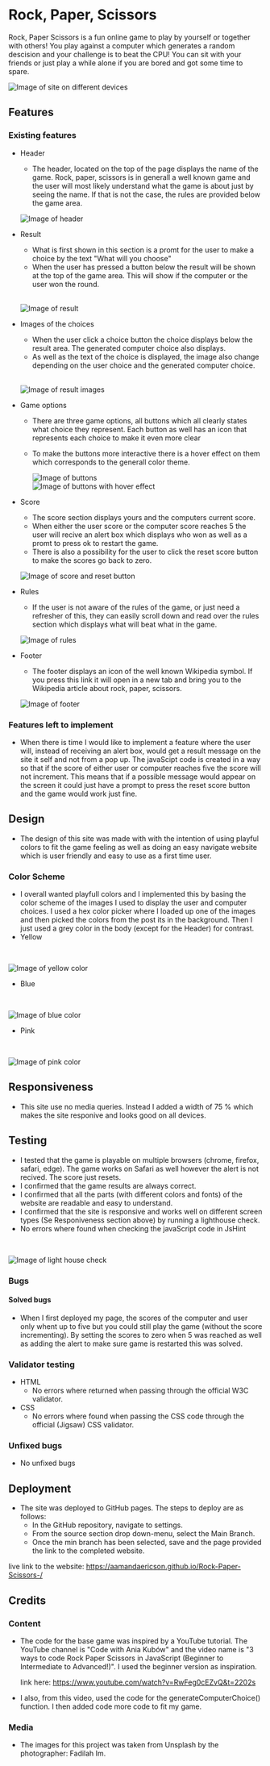 # Rock, Paper, Scissors
Rock, Paper Scissors is a fun online game to play by yourself or together with others! You play against a computer which generates a random descision and your challenge is to beat the CPU! You can sit with your friends or just play a while alone if you are bored and got some time to spare. 

![Image of site on different devices](assets/images/am-I-responsive.PNG)

## Features
 ### Existing features
* Header
  * The header, located on the top of the page displays the name of the game. Rock, paper, scissors is in generall a well known game and the user will most likely understand what the game is about just by seeing the name. If that is not the case, the rules are provided below the game area. 
  
  ![Image of header](assets/images/header.PNG)

* Result
  * What is first shown in this section is a promt for the user to make a choice by the text "What will you choose"
  * When the user has pressed a button below the result will be shown at the top of the game area. This will show if the computer or the user won the round.
  <br>

  ![Image of result](assets/images/result.PNG)


* Images of the choices
  * When the user click a choice button the choice displays below the result area. The generated computer choice also displays.
  * As well as the text of the choice is displayed, the image also change depending on the user choice and the generated computer choice. 
  <br>

  ![Image of result images](assets/images/images-of-result.PNG)

* Game options
  * There are three game options, all buttons which all clearly states what choice they represent. Each button as well has an icon that represents each choice to make it even more clear
  * To make the buttons more interactive there is a hover effect on them which corresponds to the generall color theme.
     
    ![Image of buttons](assets/images/buttons.PNG)
    <br>
    ![Image of buttons with hover effect](assets/images/buttons-hover.PNG)

* Score 
  * The score section displays yours and the computers current score.
  * When either the user score or the computer score reaches 5 the user will recive an alert box which displays who won as well as a promt to press ok to restart the game. 
  * There is also a possibility for the user to click the reset score button to make the scores go back to zero.

  ![Image of score and reset button](assets/images/score.PNG)


* Rules
  * If the user is not aware of the rules of the game, or just need a refresher of this, they can easily scroll down and read over the rules section which displays what will beat what in the game. 

  ![Image of rules](assets/images/rules.PNG)

* Footer
  * The footer displays an icon of the well known Wikipedia symbol. If you press this link it will open in a new tab and bring you to the Wikipedia article about rock, paper, scissors. 

  ![Image of footer](assets/images/footer.PNG)

### Features left to implement
   * When there is time I would like to implement a feature where the user will, instead of receiving an alert box, would get a result message on the site it self and not from a pop up. The javaScipt code is created in a way so that if the score of either user or computer reaches five the score will not increment. This means that if a possible message would appear on the screen it could just have a prompt to press the reset score button and the game would work just fine. 

## Design
   * The design of this site was made with with the intention of using playful colors to fit the game feeling as well as doing an easy navigate website which is user friendly and easy to use as a first time user. 
### Color Scheme
   * I overall wanted playfull colors and I implemented this by basing the color scheme of the images I used to display the user and computer choices. I used a hex color picker where I loaded up one of the images and then picked the colors from the post its in the background. Then I just used a grey color in the body (except for the Header) for contrast.
   * Yellow
   <br>

   ![Image of yellow color](assets/images/yellow.PNG)

   * Blue 
   <br>

   ![Image of blue color](assets/images/blue.PNG)

   * Pink
   <br>

   ![Image of pink color](assets/images/pink.PNG)



## Responsiveness 
   * This site use no media queries. Instead I added a width of 75 % which makes the site responive and looks good on all devices. 

## Testing
   * I tested that the game is playable on multiple browsers (chrome, firefox, safari, edge). The game works on Safari as well however the alert is not recived. The score just resets.
   * I confirmed that the game results are always correct. 
   * I confirmed that all the parts (with different colors and fonts) of the website are readable and easy to understand.
   * I confirmed that the site is responsive and works well on different screen types (Se Responiveness section above) by running a lighthouse check. 
   * No errors where found when checking the javaScript code in JsHint
   <br>

   ![Image of light house check](assets/images/lighthouse.PNG)

### Bugs 
  #### Solved bugs
   * When I first deployed my page, the scores of the computer and user only whent up to five but you could still play the game (without the score incrementing). By setting the scores to zero when 5 was reached as well as adding the alert to make sure game is restarted this was solved. 

### Validator testing
   * HTML 
     * No errors where returned when passing through the official W3C validator.
   * CSS 
     * No errors where found when passing the CSS code through the official (Jigsaw) CSS validator.  

### Unfixed bugs
   * No unfixed bugs

## Deployment
   * The site was deployed to GitHub pages. The steps to deploy are as follows:
     * In the GitHub repository, navigate to settings.
     * From the source section drop down-menu, select the Main Branch.
     * Once the min branch has been selected, save and the page provided the link to the completed website.

live link to the website: https://aamandaericson.github.io/Rock-Paper-Scissors-/

## Credits
### Content
  * The code for the base game was inspired by a YouTube tutorial. The YouTube channel is "Code with Ania Kubów" and the video name is "3 ways to code Rock Paper Scissors in JavaScript (Beginner to Intermediate to Advanced!)". I used the beginner version as inspiration. 

    link here: https://www.youtube.com/watch?v=RwFeg0cEZvQ&t=2202s
  * I also, from this video, used the code for the generateComputerChoice() function. I then added code more code to fit my game.
### Media
   * The images for this project was taken from Unsplash by the photographer: Fadilah Im.






